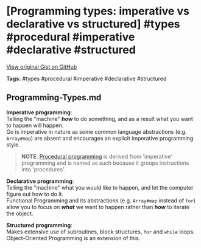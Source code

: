 # [Programming types: imperative vs declarative vs structured] #types #procedural #imperative #declarative #structured

[View original Gist on GitHub](https://gist.github.com/Integralist/0f773d286e0e3692a0aa)

**Tags:** #types #procedural #imperative #declarative #structured

## Programming-Types.md

**Imperative programming**:  
Telling the "machine" **_how_** to do something, and as a result what you want to happen will happen.  
Go is imperative in nature as some common language abstractions (e.g. `Array#map`) are absent and encourages an explicit imperative programming style.

> **NOTE**: [Procedural programming](https://en.wikipedia.org/wiki/Programming_paradigm) is derived from 'imperative' programming and is named as such because it groups instructions into 'procedures'.

**Declarative programming**:  
Telling the "machine" what you would like to happen, and let the computer figure out how to do it.  
Functional Programming and its abstractions (e.g. `Array#map` instead of `for`) allow you to focus on **_what_** we want to happen rather than **_how_** to iterate the object.

**Structured programming**:  
Makes extensive use of subroutines, block structures, `for` and `while` loops.  
Object-Oriented Programming is an extension of this.


